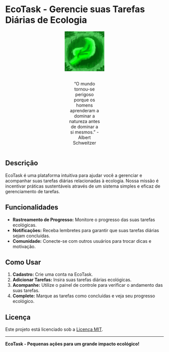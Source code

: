 
# EcoTask - Gerencie suas Tarefas Diárias de Ecologia

<p align="center" display="inline">
  <img src="imagens/logo_github-drawing_for_Xpudding.png" alt="EcoTask" width="25%"><br>
  <div style="width: 20%; margin: 0 auto; text-align: center; display: flex">
    <p>“O mundo tornou-se perigoso porque os homens aprenderam a dominar a natureza antes de dominar a si mesmos.”  - Albert Schweitzer</p>
  </div>
</p>


## Descrição
EcoTask é uma plataforma intuitiva para ajudar você a gerenciar e acompanhar suas tarefas diárias relacionadas à ecologia. Nossa missão é incentivar práticas sustentáveis através de um sistema simples e eficaz de gerenciamento de tarefas.

## Funcionalidades
- **Rastreamento de Progresso:** Monitore o progresso das suas tarefas ecológicas.
- **Notificações:** Receba lembretes para garantir que suas tarefas diárias sejam concluídas.
- **Comunidade:** Conecte-se com outros usuários para trocar dicas e motivação.

## Como Usar
1. **Cadastro:** Crie uma conta na EcoTask.
2. **Adicionar Tarefas:** Insira suas tarefas diárias ecológicas.
3. **Acompanhe:** Utilize o painel de controle para verificar o andamento das suas tarefas.
4. **Complete:** Marque as tarefas como concluídas e veja seu progresso ecológico.

## Licença
Este projeto está licenciado sob a [Licença MIT](LICENSE).

---

**EcoTask - Pequenas ações para um grande impacto ecológico!**
